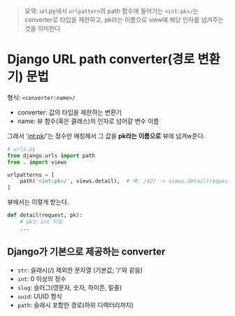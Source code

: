 > 요약: url.py에서 `urlpattern`의 path 함수에 들어가는 `<int:pk>/`는 converter로 타입을 제한하고, pk라는 이름으로 view에 해당 인자를 넘겨주는 것을 의미한다 


# Django URL path converter(경로 변환기) 문법

형식: `<converter:name>/`

- converter: 값의 타입을 제한하는 변환기
- name: 뷰 함수(혹은 클래스)의 인자로 넘어갈 변수 이름

그래서 '<int:pk>/'는 정수만 매칭해서 그 값을 **pk라는 이름으로** 뷰에 넘겨w준다. 

```python
# urls.py
from django.urls import path
from . import views

urlpatterns = [
    path('<int:pk>/', views.detail),  # 예: /42/ -> views.detail(request, pk=42)
]
```

뷰에서는 이렇게 받는다. 

```python 
def detail(request, pk):
    # pk는 int 타입
    ...
```

## Django가 기본으로 제공하는 converter

- `str`: 슬래시(/) 제외한 문자열 (기본값; '<name>/'와 같음)
- `int`: 0 이상의 정수
- `slug`: 슬러그(영문자, 숫자, 하이픈, 밑줄)
- `uuid`: UUID 형식
- `path`: 슬래시 포함한 경로(하위 디렉터리까지)